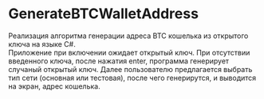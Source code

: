 # GenerateBTCWalletAddress
Реализация алгоритма генерации адреса BTC кошелька из открытого ключа на языке C#.  
Приложение при включении ожидает открытый ключ. При отсутствии введенного ключа, после нажатия enter, программа генерирует случаный открытый ключ. Далее пользователю предлагается выбрать тип сети (основная или тестовая), после чего генерирутся, и выводится на экран, адрес кошелька.  

